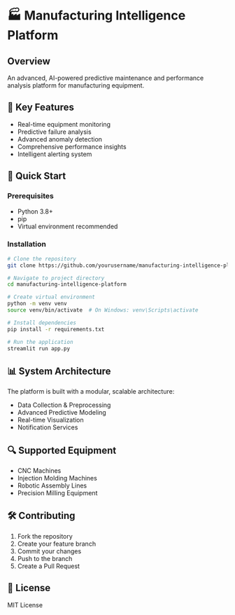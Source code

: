 # 🏭 Manufacturing Intelligence Platform

## Overview
An advanced, AI-powered predictive maintenance and performance analysis platform for manufacturing equipment.

## 🌟 Key Features
- Real-time equipment monitoring
- Predictive failure analysis
- Advanced anomaly detection
- Comprehensive performance insights
- Intelligent alerting system

## 🚀 Quick Start

### Prerequisites
- Python 3.8+
- pip
- Virtual environment recommended

### Installation
```bash
# Clone the repository
git clone https://github.com/yourusername/manufacturing-intelligence-platform.git

# Navigate to project directory
cd manufacturing-intelligence-platform

# Create virtual environment
python -m venv venv
source venv/bin/activate  # On Windows: venv\Scripts\activate

# Install dependencies
pip install -r requirements.txt

# Run the application
streamlit run app.py
```

## 📊 System Architecture
The platform is built with a modular, scalable architecture:
- Data Collection & Preprocessing
- Advanced Predictive Modeling
- Real-time Visualization
- Notification Services

## 🔍 Supported Equipment
- CNC Machines
- Injection Molding Machines
- Robotic Assembly Lines
- Precision Milling Equipment

## 🛠 Contributing
1. Fork the repository
2. Create your feature branch
3. Commit your changes
4. Push to the branch
5. Create a Pull Request

## 📜 License
MIT License
```